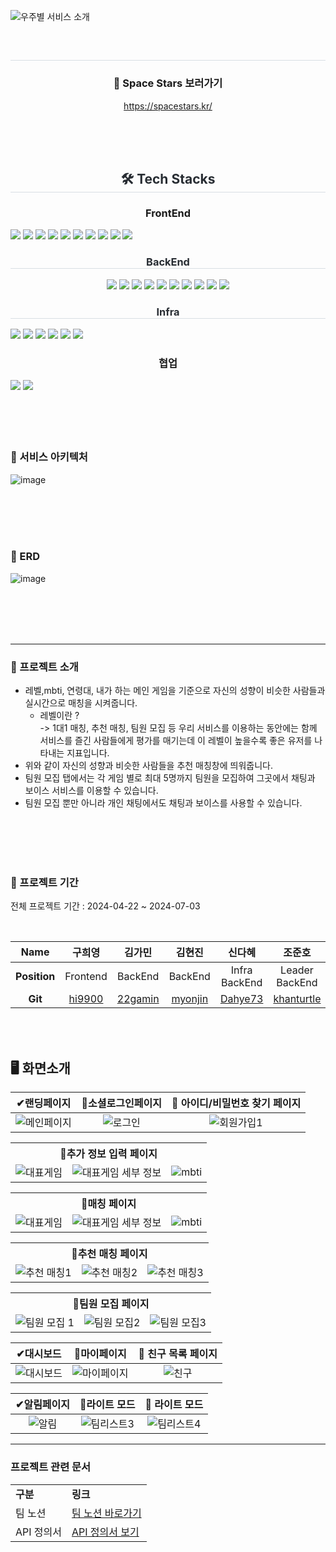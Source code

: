 <!--
<div align= "center">
<img src="https://capsule-render.vercel.app/api?type=waving&color=bfa0f8&height=180&text=우주별%20:%20우리%20주변%20별별%20사람들&animation=fadeIn&fontColor=ffffff&fontSize=40" />
</div>
-->

![우주별 서비스 소개](https://github.com/6-dreaming-stars/.github/assets/122499570/b33fd8d6-3d3e-46ec-90b9-e7818e2f4daa)

<div align= "center">
    <br>
<h2 style="border-bottom: 1px solid #d8dee4; color: #282d33;">  </h2>

### 📢 Space Stars 보러가기

https://spacestars.kr/

<br>
        <br>
    </div>
    <br>
    <div align= "center">
    <h2 style="border-bottom: 1px solid #d8dee4; color: #282d33;"> 🛠️ Tech Stacks </h2>
<div style="text-align: center;">
    <h3 style="border-bottom: 1px  color: #282d33;"> FrontEnd </h3>
    <div style="margin: ; text-align: left;" "text-align: left;"> <img src="https://img.shields.io/badge/Figma-F24E1E?style=for-the-badge&logo=Figma&logoColor=white">
          <img src="https://img.shields.io/badge/Next.js-000000?style=for-the-badge&logo=Next.js&logoColor=white">
          <img src="https://img.shields.io/badge/Node.js-339933?style=for-the-badge&logo=Node.js&logoColor=white">
          <img src="https://img.shields.io/badge/Tailwind CSS-06B6D4?style=for-the-badge&logo=Tailwind CSS&logoColor=white">
        <img src="https://img.shields.io/badge/TypeScript-02563B?style=for-the-badge&logo=TypeScript&logoColor=white">
        <img src="https://img.shields.io/badge/Yarn-73563B?style=for-the-badge&logo=Yarn&logoColor=white">
        <img src="https://img.shields.io/badge/Yarn Workspace-17263B?style=for-the-badge&logo=Yarn Workspace&logoColor=white">
        <img src="https://img.shields.io/badge/storybook-17219A?style=for-the-badge&logo=storybook&logoColor=white">
        <img src="https://img.shields.io/badge/stompjs-67219C?style=for-the-badge&logo=stompjs&logoColor=white">
        <img src="https://img.shields.io/badge/Zustand-47211C?style=for-the-badge&logo=Zustand&logoColor=white">
        </div>
        </div>
        <h3 style="border-bottom: 1px solid #d8dee4; color: #282d33;"> BackEnd </h3>
    <div style="margin: ; text-align: center;">
<img src="https://img.shields.io/badge/Java-007396?style=for-the-badge&logo=Java&logoColor=white">
          <img src="https://img.shields.io/badge/MongoDB-47A248?style=for-the-badge&logo=MongoDB&logoColor=white">
          <img src="https://img.shields.io/badge/MySQL-4479A1?style=for-the-badge&logo=MySQL&logoColor=white">
          <img src="https://img.shields.io/badge/Spring Boot-6DB33F?style=for-the-badge&logo=Spring Boot&logoColor=white">
        <img src="https://img.shields.io/badge/Spring Security-2AC89F?style=for-the-badge&logo=Spring Security&logoColor=white">
        <img src="https://img.shields.io/badge/JPA-17219A?style=for-the-badge&logo=JPA&logoColor=white">
        <img src="https://img.shields.io/badge/QueryDSL-8A084B?style=for-the-badge&logo=QueryDSL&logoColor=white">
        <img src="https://img.shields.io/badge/WebSocket-FE642E?style=for-the-badge&logo=WebSocket&logoColor=white">
        <img src="https://img.shields.io/badge/Apache Kafka-CC2EFA?style=for-the-badge&logo=Apache Kafka&logoColor=white">
        <img src="https://img.shields.io/badge/Redis-FE2E2E?style=for-the-badge&logo=Redis&logoColor=white">
          </div>

<h3 style="border-bottom: 1px solid #d8dee4; color: #282d33;"> Infra </h3>
    <div style="margin: ; text-align: left;" "text-align: left;">
<img src="https://img.shields.io/badge/Amazon S3-02569B?style=for-the-badge&logo=Amazon S3&logoColor=white">
          <img src="https://img.shields.io/badge/Amazon AWS-232F3E?style=for-the-badge&logo=Amazon AWS&logoColor=white">
          <img src="https://img.shields.io/badge/Docker-2496ED?style=for-the-badge&logo=Docker&logoColor=white">
          <img src="https://img.shields.io/badge/Jenkins-D24939?style=for-the-badge&logo=Jenkins&logoColor=white">
          <img src="https://img.shields.io/badge/Vercel-000000?style=for-the-badge&logo=Vercel&logoColor=white">
          <img src="https://img.shields.io/badge/Nginx-04B431?style=for-the-badge&logo=Nginx&logoColor=white">
    </div>

<h3 style="border-bottom: 1px  color: #282d33;"> 협업 </h3>
<div style="margin: ; text-align: left;" "text-align: left;">
    <img src="https://img.shields.io/badge/Notion-000000?style=for-the-badge&logo=Notion&logoColor=white">
    <img src="https://img.shields.io/badge/Git-94B431?style=for-the-badge&logo=Git&logoColor=white">
    </div>
    </div>
<br>
<br>
<br>
<br>

### 📢 서비스 아키텍처

![image](https://github.com/6-dreaming-stars/.github/assets/108453365/8151de7c-91d5-4573-a620-9d69ebcc47d7)

<br>
<br>
<br>
<br>

### 📢 ERD

![image](https://github.com/6-dreaming-stars/.github/assets/108453365/84f15fca-abbe-4ed0-91bc-ca96aa8f6ca2)

<br>
<br>
<br>
<br>

---

### 📢 프로젝트 소개

- 레벨,mbti, 연령대, 내가 하는 메인 게임을 기준으로 자신의 성향이 비슷한 사람들과 실시간으로 매칭을 시켜줍니다. <br>
  - 레벨이란 ? <br>
    -> 1대1 매칭, 추천 매칭, 팀원 모집 등 우리 서비스를 이용하는 동안에는 함께 서비스를 즐긴 사람들에게 평가를 매기는데 이 레벨이 높을수록 좋은 유저를 나타내는 지표입니다.
- 위와 같이 자신의 성향과 비슷한 사람들을 추천 매칭창에 띄워줍니다. <br>
- 팀원 모집 탭에서는 각 게임 별로 최대 5명까지 팀원을 모집하여 그곳에서 채팅과 보이스 서비스를 이용할 수 있습니다.<br>
- 팀원 모집 뿐만 아니라 개인 채팅에서도 채팅과 보이스를 사용할 수 있습니다. <br>

<br>
<br>
<br>
<br>

### 📅 프로젝트 기간

전체 프로젝트 기간 : 2024-04-22 ~ 2024-07-03

<br>

|   **Name**   |               구희영                |                김가민                 |                김현진                 |                신다혜                 |                   조준호                    |
| :----------: | :---------------------------------: | :-----------------------------------: | :-----------------------------------: | :-----------------------------------: | :-----------------------------------------: |
| **Position** |              Frontend               |                BackEnd                |                BackEnd                |          Infra <br/> BackEnd          |            Leader <br/> BackEnd             |
|   **Git**    | [hi9900](https://github.com/hi9900) | [22gamin](https://github.com/22gamin) | [myonjin](https://github.com/myonjin) | [Dahye73](https://github.com/Dahye73) | [khanturtle](https://github.com/khanturtle) |

<br>
<br>

## 🖥 화면소개

<a name="contents"></a>

|                                                 **✔랜딩페이지**                                                  |                                            **👤소셜로그인페이지**                                            |                                       **👤 아이디/비밀번호 찾기 페이지**                                        |
| :--------------------------------------------------------------------------------------------------------------: | :----------------------------------------------------------------------------------------------------------: | :-------------------------------------------------------------------------------------------------------------: |
| ![메인페이지](https://github.com/6-dreaming-stars/.github/assets/108453365/5a3dbd31-fffc-42ce-8dc6-1a2ad72c3c5a) | ![로그인](https://github.com/6-dreaming-stars/.github/assets/108453365/9c53f2df-c991-42ef-ade2-f70df1c022b9) | ![회원가입1](https://github.com/6-dreaming-stars/.github/assets/108453365/df581301-0f4b-4849-b72f-b90a75545365) |

<table>
  <tr>
    <th colspan="4"><b>👤추가 정보 입력 페이지</th>
  </tr>
  <tr>
    <td><img src="https://github.com/6-dreaming-stars/.github/assets/108453365/dcb94354-df79-479a-ab49-de8499a25606" alt="대표게임">
</td>
    <td><img src="https://github.com/6-dreaming-stars/.github/assets/108453365/f053edee-2d29-4876-af9f-de915ae41180"alt="대표게임 세부 정보"></td>
    <td ><img src="https://github.com/6-dreaming-stars/.github/assets/108453365/58049c69-c0ea-43da-be0a-707a9811d9ea"alt="mbti"></td>
  </tr>
</table>

<table>
  <tr>
    <th colspan="4"><b>👤매칭 페이지</th>
  </tr>
  <tr>
    <td><img src="https://github.com/6-dreaming-stars/.github/assets/108453365/8455c5e7-61b6-44e1-a932-e014c00f1ba5" alt="대표게임">
</td>
    <td><img src="https://github.com/6-dreaming-stars/.github/assets/108453365/2b334750-c46d-4c87-b8a4-e13ced215727"alt="대표게임 세부 정보"></td>
    <td><img src="https://github.com/6-dreaming-stars/.github/assets/108453365/d16a20ad-8a5c-4cf7-bffb-2a62be0ee184"alt="mbti"></td>
  </tr>
</table>

<table>
  <tr>
    <th colspan="4"><b>👤추천 매칭 페이지</th>
  </tr>
  <tr>
    <td><img src="https://github.com/6-dreaming-stars/.github/assets/108453365/99a1cfee-6ef6-495e-b335-e31255447f77" alt="추천 매칭1">
</td>
    <td><img src="https://github.com/6-dreaming-stars/.github/assets/108453365/28837ff8-3fba-4443-8f67-5c10b7832ed4"alt="추천 매칭2"></td>
    <td><img src="https://github.com/6-dreaming-stars/.github/assets/108453365/ee3ca2df-775e-40fd-8a92-5af17752998d"alt="추천 매칭3"></td>
  </tr>
</table>

<table>
  <tr>
    <th colspan="4"><b>👤팀원 모집 페이지</th>
  </tr>
  <tr>
    <td><img src="https://github.com/6-dreaming-stars/.github/assets/108453365/3265be4d-4da0-4162-95f6-a3d42d1f6eb2" alt="팀원 모집 1">
</td>
    <td><img src="https://github.com/6-dreaming-stars/.github/assets/108453365/7cdc1be6-897f-4170-90fc-58769388806d"alt="팀원 모집2"></td>
    <td><img src="https://github.com/6-dreaming-stars/.github/assets/108453365/94b8adbd-218c-4f51-8da5-98d50ee5519a"alt="팀원 모집3"></td>
  </tr>
</table>

|                                                 **✔대시보드**                                                  |                                                 **👤마이페이지**                                                 |                                          **👤 친구 목록 페이지**                                           |
| :------------------------------------------------------------------------------------------------------------: | :--------------------------------------------------------------------------------------------------------------: | :--------------------------------------------------------------------------------------------------------: |
| ![대시보드](https://github.com/6-dreaming-stars/.github/assets/108453365/53b3458b-25a3-4b7e-9ae2-82910875d50a) | ![마이페이지](https://github.com/6-dreaming-stars/.github/assets/108453365/85af5471-e731-415c-9eac-e5500e71ecbf) | ![친구](https://github.com/6-dreaming-stars/.github/assets/108453365/047a8003-7ca8-456d-8df2-2c3323c459be) |

|                                              **✔알림페이지**                                               |                                                **👤라이트 모드**                                                |                                               **👤 라이트 모드**                                                |
| :--------------------------------------------------------------------------------------------------------: | :-------------------------------------------------------------------------------------------------------------: | :-------------------------------------------------------------------------------------------------------------: |
| ![알림](https://github.com/6-dreaming-stars/.github/assets/108453365/d08545e9-91fd-4f01-ae5f-65fd2e6d1bdb) | ![팀리스트3](https://github.com/6-dreaming-stars/.github/assets/108453365/a4a585e1-9d99-456c-9718-b95eea72b869) | ![팀리스트4](https://github.com/6-dreaming-stars/.github/assets/108453365/ddb34591-61a7-4b3d-9dbd-a11c6ce71549) |

---

### 프로젝트 관련 문서

<table>
    <tr>
        <td>
        <b>구분</b>
        </td>
        <td>
        <b>링크</b>
        </td>
    </tr>
    <!-- <tr>
        <td>
        포팅 매뉴얼
        </td>
        <td>
        <a href="">포팅 매뉴얼 바로가기</a>
        </td>
    </tr>
    <tr>
      <td>
      DB 덤프 데이터
      </td>
      <td>
      <a href="">DB 덤프 데이터 바로가기</a>
      </td>
    </tr>
    <tr>
      <td>
      시연 영상
      </td>
      <td>
      <a href="">영상 바로가기</a>
      </td>
    </tr> -->
    <tr>
      <td>
      팀 노션
      </td>
      <td>
      <a href="https://dreaming-stars.notion.site/bc4572ecbdb5444f92c8216292447883">팀 노션 바로가기</a>
      </td>
    </tr>
    <tr>
      <td>
      API 정의서
      </td>
      <td>
      <a href="https://github.com/6-dreaming-stars/.github/blob/main/profile/api_swagger.md">API 정의서 보기</a>
      </td>
    </tr>
</table>

